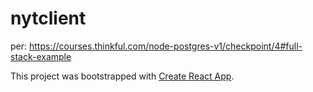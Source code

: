 # nytclient

per: https://courses.thinkful.com/node-postgres-v1/checkpoint/4#full-stack-example

This project was bootstrapped with [Create React App](https://github.com/facebook/create-react-app).
